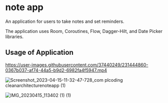 # note app

An application for users to take notes and set reminders. 

The application uses Room, Coroutines, Flow, Dagger-Hilt, and Date Picker libraries.

## Usage of Application

https://user-images.githubusercontent.com/37440249/231444860-0367b037-af74-44a5-b9d2-6982fa4f5947.mp4

![Screenshot_2023-04-15-11-32-47-728_com plcoding cleanarchitecturenoteapp (1)](https://user-images.githubusercontent.com/37440249/232201201-948a5a41-a595-49e2-a0e4-b13a51876fec.jpg)

![IMG_20230415_113402 (1) (1)](https://user-images.githubusercontent.com/37440249/232201219-b0518c3d-7eee-4c30-adf3-af61faa47ec5.jpg)
